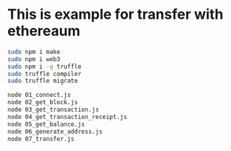 # This is example for transfer with ethereaum

```bash
sudo npm i make
sudo npm i web3
sudo npm i -g truffle
sudo truffle compiler
sudo truffle migrate

node 01_connect.js
node 02_get_block.js
node 03_get_transaction.js
node 04_get_transaction_receipt.js
node 05_get_balance.js
node 06_generate_address.js
node 07_transfer.js
```
